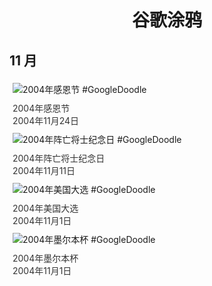 
<h1 align="center"> 谷歌涂鸦 </h1>




## 11 月

<div class="image">


<img src="https://lh3.googleusercontent.com/dlRuKgPuzpIkn78V-O0U0dThD3RH6dZ4d8wWfQwuR_2ugEWAzU0EoB-sqUPyGiPXv2CDJhnz9vMJE1KAJ8NHAWaKj-z9nT_Jyy69PjaR=s660" alt="2004年感恩节 #GoogleDoodle" style="margin: 5px"/>
<div class="info" style="font-size: 14px; color:#333333; margin:5px"><div class="title">2004年感恩节</div><div class="date">2004年11月24日</div></div>

<img src="//www.google.com/logos/2004/poppy04.gif" alt="2004年阵亡将士纪念日 #GoogleDoodle" style="margin: 5px"/>
<div class="info" style="font-size: 14px; color:#333333; margin:5px"><div class="title">2004年阵亡将士纪念日</div><div class="date">2004年11月11日</div></div>

<img src="https://lh3.googleusercontent.com/DUefEo6jQ2MMaYYjVLG10F33_doby3VdbdStiAABuUGMr4skgkCgwoRZ-pihqYMkTV2Xd4x47E5CKQbO_d1r_STOEtWFL497RTk3tuYq8w=s660" alt="2004年美国大选 #GoogleDoodle" style="margin: 5px"/>
<div class="info" style="font-size: 14px; color:#333333; margin:5px"><div class="title">2004年美国大选</div><div class="date">2004年11月1日</div></div>

<img src="https://lh3.googleusercontent.com/VqG_qsFNTp02SsbERadkaH5wIMKzYJUxqXKqGKmhviC9DeF2U4NW_r_e3tVwZMVo_DLB4pVEoJuC7ctNCZ-xzN7W96Lt1XtBQvdwGnk=s660" alt="2004年墨尔本杯 #GoogleDoodle" style="margin: 5px"/>
<div class="info" style="font-size: 14px; color:#333333; margin:5px"><div class="title">2004年墨尔本杯</div><div class="date">2004年11月1日</div></div>

</div>









